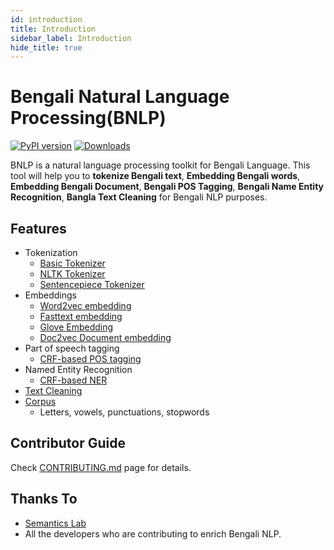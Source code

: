 ```yaml
---
id: introduction
title: Introduction
sidebar_label: Introduction
hide_title: true
---
```


# Bengali Natural Language Processing(BNLP)

[![PyPI version](https://img.shields.io/pypi/v/bnlp_toolkit)](https://pypi.org/project/bnlp-toolkit/)
[![Downloads](https://static.pepy.tech/badge/bnlp_toolkit)](https://pepy.tech/project/bnlp_toolkit)

BNLP is a natural language processing toolkit for Bengali Language. This tool will help you to **tokenize Bengali text**, **Embedding Bengali words**, **Embedding Bengali Document**, **Bengali POS Tagging**, **Bengali Name Entity Recognition**, **Bangla Text Cleaning** for Bengali NLP purposes.


## Features
- Tokenization
   - [Basic Tokenizer](/docs/tokenization#basic-tokenizer)
   - [NLTK Tokenizer](/docs/tokenization#nltk-tokenization)
   - [Sentencepiece Tokenizer](/docs/tokenization#bengali-sentencepiece-tokenization)
- Embeddings
   - [Word2vec embedding](/docs/word-embedding#bengali-word2vec)
   - [Fasttext embedding](/docs/word-embedding#bengali-fasttext)
   - [Glove Embedding](/docs/word-embedding#bengali-glove-word-vectors)
   - [Doc2vec Document embedding](/docs/document-embedding#document-embedding)
- Part of speech tagging
   - [CRF-based POS tagging](/docs/bengali-pos-tagging)
- Named Entity Recognition
   - [CRF-based NER](/docs/bengali-ner)
- [Text Cleaning](/docs/text-cleaning)
- [Corpus](/docs/bengali-corpus-class#bengali-corpus-class)
   - Letters, vowels, punctuations, stopwords


## Contributor Guide

Check [CONTRIBUTING.md](https://github.com/sagorbrur/bnlp/blob/master/CONTRIBUTING.md) page for details.


## Thanks To

* [Semantics Lab](https://www.facebook.com/lab.semantics/)
* All the developers who are contributing to enrich Bengali NLP.
